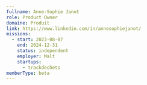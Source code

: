 ```yaml
---
fullname: Anne-Sophie Janot
role: Product Owner
domaine: Produit
link: https://www.linkedin.com/in/annesophiejanot/
missions:
  - start: 2023-08-07
    end: 2024-12-31
    status: independent
    employer: Malt
    startups:
      - trackdechets
memberType: beta
---
```

